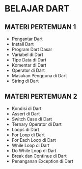 # BELAJAR DART

## MATERI PERTEMUAN 1

- Pengantar Dart
- Install Dart
- Program Dart Dasar
- Variabel di Dart
- Tipe Data di Dart
- Komentar di Dart
- Operator di Dart
- Masukan Pengguna di Dart
- String di Dart

## MATERI PERTEMUAN 2

- Kondisi di Dart
- Assert di Dart
- Switch Case di Dart
- Ternary Operator di Dart
- Loops di Dart
- For Loop di Dart
- For Each Loop di Dart
- While Loop di Dart
- Do While Loop di Dart
- Break dan Continue di Dart
- Penanganan Exception di Dart

